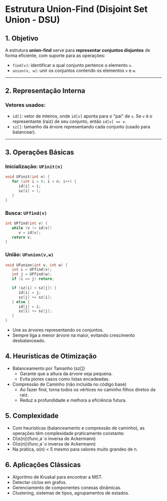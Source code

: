# Estrutura Union-Find (Disjoint Set Union - DSU)

## 1. Objetivo

A estrutura **union-find** serve para **representar conjuntos disjuntos** de forma eficiente, com suporte para as operações:

- `find(v)`: identificar a qual conjunto pertence o elemento `v`.
- `union(v, w)`: unir os conjuntos contendo os elementos `v` e `w`.

---

## 2. Representação Interna

### Vetores usados:

- `id[]`: vetor de inteiros, onde `id[v]` aponta para o "pai" de `v`. Se `v` é o representante (raiz) de seu conjunto, então `id[v] == v`.
- `sz[]`: tamanho da árvore representando cada conjunto (usado para balancear).

---

## 3. Operações Básicas

### Inicialização: `UFinit(n)`

```c
void UFinit(int n) {
   for (int i = 0; i < n; i++) {
      id[i] = i;
      sz[i] = 1;
   }
}
```

### Busca: `UFfind(v)`

```c
int UFfind(int v) {
   while (v != id[v])
      v = id[v];
   return v;
}
```

### União: `UFunion(v,w)`

```c
void UFunion(int v, int w) {
   int i = UFfind(v);
   int j = UFfind(w);
   if (i == j) return;

   if (sz[i] < sz[j]) {
      id[i] = j;
      sz[j] += sz[i];
   } else {
      id[j] = i;
      sz[i] += sz[j];
   }
}
```

- Une as árvores representando os conjuntos.
- Sempre liga a menor árvore na maior, evitando crescimento desbalanceado.

## 4. Heurísticas de Otimização
- Balanceamento por Tamanho (sz[])
    - Garante que a altura da árvore seja pequena.
    - Evita piores casos como listas encadeadas.
- Compressão de Caminho (não incluída no código base)
    - Ao fazer find, torna todos os vértices no caminho filhos diretos da raiz.
    - Reduz a profundidade e melhora a eficiência futura.

## 5. Complexidade

- Com heurísticas (balanceamento e compressão de caminho), as operações têm complexidade praticamente constante:
- O(α(n))(func¸a˜o inversa de Ackermann)
- O(α(n))(func¸​a˜o inversa de Ackermann)
- Na prática, α(n) < 5 mesmo para valores muito grandes de n.

## 6. Aplicações Clássicas

- Algoritmo de Kruskal para encontrar a MST.
- Detectar ciclos em grafos.
- Gerenciamento de componentes conexas dinâmicas.
- Clustering, sistemas de tipos, agrupamentos de estados.

